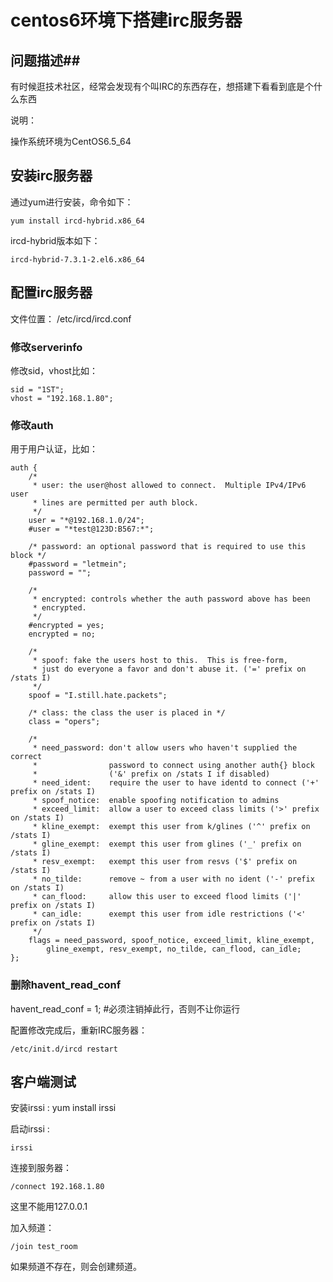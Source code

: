 # centos6环境下搭建irc服务器

## 问题描述##

有时候逛技术社区，经常会发现有个叫IRC的东西存在，想搭建下看看到底是个什么东西

说明：

操作系统环境为CentOS6.5_64

## 安装irc服务器

通过yum进行安装，命令如下：

    yum install ircd-hybrid.x86_64

ircd-hybrid版本如下：

    ircd-hybrid-7.3.1-2.el6.x86_64

## 配置irc服务器

文件位置： /etc/ircd/ircd.conf

### 修改serverinfo

修改sid，vhost比如：

    sid = "1ST";
    vhost = "192.168.1.80";

### 修改auth

用于用户认证，比如：

    auth {
        /*
         * user: the user@host allowed to connect.  Multiple IPv4/IPv6 user
         * lines are permitted per auth block.
         */
        user = "*@192.168.1.0/24";
        #user = "*test@123D:B567:*";

        /* password: an optional password that is required to use this block */
        #password = "letmein";
        password = "";

        /*
         * encrypted: controls whether the auth password above has been
         * encrypted.
         */
        #encrypted = yes;
        encrypted = no;

        /*
         * spoof: fake the users host to this.  This is free-form,
         * just do everyone a favor and don't abuse it. ('=' prefix on /stats I)
         */
        spoof = "I.still.hate.packets";

        /* class: the class the user is placed in */
        class = "opers";

        /*
         * need_password: don't allow users who haven't supplied the correct
         *                password to connect using another auth{} block
         *                ('&' prefix on /stats I if disabled)
         * need_ident:    require the user to have identd to connect ('+' prefix on /stats I)
         * spoof_notice:  enable spoofing notification to admins
         * exceed_limit:  allow a user to exceed class limits ('>' prefix on /stats I)
         * kline_exempt:  exempt this user from k/glines ('^' prefix on /stats I)
         * gline_exempt:  exempt this user from glines ('_' prefix on /stats I)
         * resv_exempt:   exempt this user from resvs ('$' prefix on /stats I)
         * no_tilde:      remove ~ from a user with no ident ('-' prefix on /stats I)
         * can_flood:     allow this user to exceed flood limits ('|' prefix on /stats I)
         * can_idle:      exempt this user from idle restrictions ('<' prefix on /stats I)
         */
        flags = need_password, spoof_notice, exceed_limit, kline_exempt,
            gline_exempt, resv_exempt, no_tilde, can_flood, can_idle;
    };

### 删除havent_read_conf

havent_read_conf = 1; #必须注销掉此行，否则不让你运行

配置修改完成后，重新IRC服务器：

    /etc/init.d/ircd restart

## 客户端测试

安装irssi : yum install irssi

启动irssi : 
    
    irssi

连接到服务器：

    /connect 192.168.1.80

这里不能用127.0.0.1

加入频道：

    /join test_room

如果频道不存在，则会创建频道。
